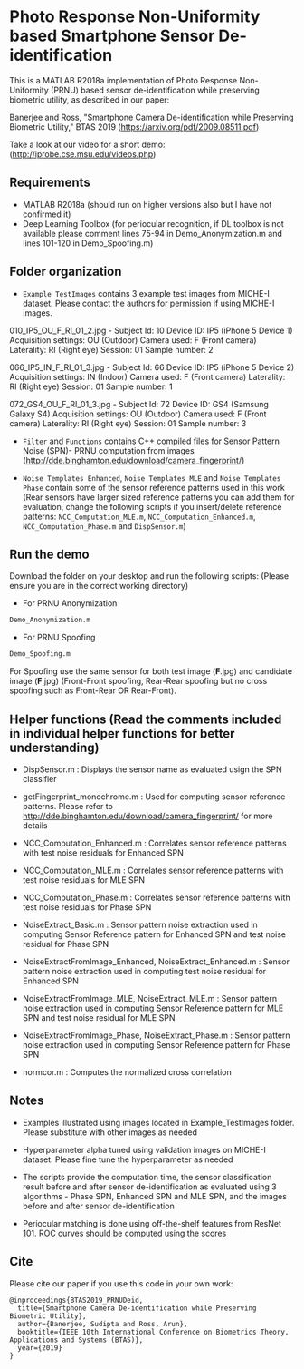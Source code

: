 # Photo Response Non-Uniformity based Smartphone Sensor De-identification 

This is a MATLAB R2018a implementation of Photo Response Non-Uniformity (PRNU) based sensor de-identification while preserving biometric utility, as described in our paper:
 
Banerjee and Ross, "Smartphone Camera De-identification while Preserving Biometric Utility," BTAS 2019 (https://arxiv.org/pdf/2009.08511.pdf)

Take a look at our video for a short demo: (http://iprobe.cse.msu.edu/videos.php) 

## Requirements
* MATLAB R2018a (should run on higher versions also but I have not confirmed it)
* Deep Learning Toolbox (for periocular recognition, if DL toolbox is not available please comment lines 75-94 in
Demo\_Anonymization.m and lines 101-120 in Demo_Spoofing.m) 

## Folder organization

* `Example_TestImages` contains 3 example test images from MICHE-I dataset. Please contact the authors
for permission if using MICHE-I images. 

010\_IP5\_OU\_F\_RI\_01\_2.jpg -  Subject Id: 10 Device ID: IP5 (iPhone 5 Device 1) Acquisition settings: OU (Outdoor)
Camera used: F (Front camera) Laterality: RI (Right eye) Session: 01 Sample number: 2

066\_IP5\_IN\_F\_RI\_01\_3.jpg - Subject Id: 66 Device ID: IP5 (iPhone 5 Device 2) Acquisition settings: IN (Indoor)
Camera used: F (Front camera) Laterality: RI (Right eye) Session: 01 Sample number: 1

072\_GS4\_OU\_F\_RI\_01\_3.jpg - Subject Id: 72 Device ID: GS4 (Samsung Galaxy S4) Acquisition settings: OU (Outdoor)
Camera used: F (Front camera) Laterality: RI (Right eye) Session: 01 Sample number: 3


* `Filter` and `Functions` contains C++ compiled files for Sensor Pattern Noise (SPN)- PRNU computation from images
(http://dde.binghamton.edu/download/camera_fingerprint/)

* `Noise Templates Enhanced`, `Noise Templates MLE` and `Noise Templates Phase` contain some of the sensor reference patterns used in this work (Rear sensors
have larger sized reference patterns you can add them for evaluation, change the following scripts if you insert/delete reference patterns: `NCC_Computation_MLE.m`, `NCC_Computation_Enhanced.m`, `NCC_Computation_Phase.m` and `DispSensor.m`)

## Run the demo

Download the folder on your desktop and run the following scripts: (Please ensure you are in the correct working directory) 

* For PRNU Anonymization
```bash
Demo_Anonymization.m
```
* For PRNU Spoofing
```bash
Demo_Spoofing.m
```
For Spoofing use the same sensor for both test
image (**F**.jpg) and candidate image (**F**.jpg) (Front-Front spoofing,
Rear-Rear spoofing but no cross spoofing such as Front-Rear OR
Rear-Front).

## Helper functions (Read the comments included in individual helper functions for better understanding)

* DispSensor.m : Displays the sensor name as evaluated usign the SPN
classifier 

* getFingerprint\_monochrome.m : Used for computing sensor
reference patterns. Please refer to
http://dde.binghamton.edu/download/camera_fingerprint/ for more details

* NCC\_Computation\_Enhanced.m : Correlates sensor reference patterns
with test noise residuals for Enhanced SPN 

* NCC\_Computation\_MLE.m :
Correlates sensor reference patterns with test noise residuals for MLE
SPN 

* NCC\_Computation\_Phase.m : Correlates sensor reference patterns
with test noise residuals for Phase SPN 

* NoiseExtract\_Basic.m :
Sensor pattern noise extraction used in computing Sensor Reference
pattern for Enhanced SPN and test noise residual for Phase SPN

* NoiseExtractFromImage\_Enhanced, NoiseExtract\_Enhanced.m : Sensor
pattern noise extraction used in computing test noise residual for
Enhanced SPN 

* NoiseExtractFromImage\_MLE, NoiseExtract\_MLE.m : Sensor
pattern noise extraction used in computing Sensor Reference pattern for
MLE SPN and test noise residual for MLE SPN

* NoiseExtractFromImage\_Phase, NoiseExtract\_Phase.m : Sensor pattern
noise extraction used in computing Sensor Reference pattern for Phase
SPN 

* normcor.m : Computes the normalized cross correlation

## Notes

* Examples illustrated using images located in
Example\_TestImages folder. Please substitute with other images as
needed

* Hyperparameter alpha tuned using validation images on MICHE-I
dataset. Please fine tune the hyperparameter as needed

* The scripts provide the computation time, the sensor classification result before
and after sensor de-identification as evaluated using 3 algorithms -
Phase SPN, Enhanced SPN and MLE SPN, and the images before and after
sensor de-identification 

* Periocular matching is done using
off-the-shelf features from ResNet 101. ROC curves should be computed
using the scores


## Cite

Please cite our paper if you use this code in your own work:

```
@inproceedings{BTAS2019_PRNUDeid,
  title={Smartphone Camera De-identification while Preserving Biometric Utility},
  author={Banerjee, Sudipta and Ross, Arun},
  booktitle={IEEE 10th International Conference on Biometrics Theory, Applications and Systems (BTAS)},
  year={2019}
}
```

